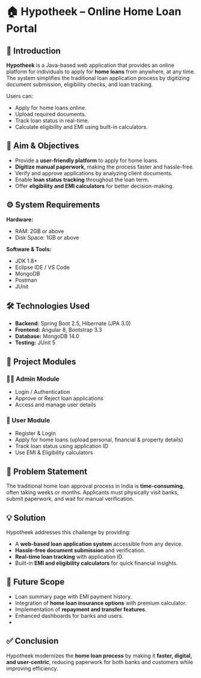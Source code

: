 # 🏠 Hypotheek – Online Home Loan Portal

## 📌 Introduction

**Hypotheek** is a Java-based web application that provides an online platform for individuals to apply for **home loans** from anywhere, at any time. The system simplifies the traditional loan application process by digitizing document submission, eligibility checks, and loan tracking.

Users can:

* Apply for home loans online.
* Upload required documents.
* Track loan status in real-time.
* Calculate eligibility and EMI using built-in calculators.


## 🎯 Aim & Objectives

* Provide a **user-friendly platform** to apply for home loans.
* **Digitize manual paperwork**, making the process faster and hassle-free.
* Verify and approve applications by analyzing client documents.
* Enable **loan status tracking** throughout the loan term.
* Offer **eligibility and EMI calculators** for better decision-making.


## ⚙️ System Requirements

**Hardware:**

* RAM: 2GB or above
* Disk Space: 1GB or above

**Software & Tools:**

* JDK 1.8+
* Eclipse IDE / VS Code
* MongoDB
* Postman
* JUnit


## 🛠️ Technologies Used

* **Backend:** Spring Boot 2.5, Hibernate (JPA 3.0)
* **Frontend:** Angular 8, Bootstrap 3.3
* **Database:** MongoDB 14.0
* **Testing:** JUnit 5

## 📂 Project Modules

### 👨‍💼 Admin Module

* Login / Authentication
* Approve or Reject loan applications
* Access and manage user details

### 👤 User Module

* Register & Login
* Apply for home loans (upload personal, financial & property details)
* Track loan status using application ID
* Use EMI & Eligibility calculators

## 📝 Problem Statement

The traditional home loan approval process in India is **time-consuming**, often taking weeks or months. Applicants must physically visit banks, submit paperwork, and wait for manual verification.

## 💡 Solution

Hypotheek addresses this challenge by providing:

* A **web-based loan application system** accessible from any device.
* **Hassle-free document submission** and verification.
* **Real-time loan tracking** with application ID.
* Built-in **EMI and eligibility calculators** for quick financial insights.


## 🚀 Future Scope

* Loan summary page with EMI payment history.
* Integration of **home loan insurance options** with premium calculator.
* Implementation of **repayment and transfer features**.
* Enhanced dashboards for banks and users.
* 
## ✅ Conclusion

Hypotheek modernizes the **home loan process** by making it **faster, digital, and user-centric**, reducing paperwork for both banks and customers while improving efficiency.

